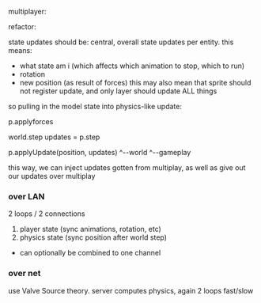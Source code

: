 multiplayer:

refactor:

state updates should be:
central, overall state updates per entity.
this means: 
- what state am i (which affects which animation to stop, which to run)
- rotation
- new position (as result of forces)
this may also mean that sprite should not register update, and only
layer should update ALL things

so pulling in the model state into physics-like update:

p.applyforces

world.step
updates = p.step

p.applyUpdate(position, updates)
          ^--world    ^--gameplay

this way, we can inject updates gotten from multiplay,
as well as give out our updates over multiplay





### over LAN

2 loops / 2 connections

1. player state (sync animations, rotation, etc)
2. physics state (sync position after world step)

* can optionally be combined to one channel

### over net

use Valve Source theory.
server computes physics, again 2 loops fast/slow




